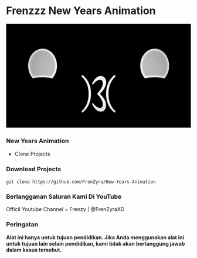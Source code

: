 # Frenzzz New Years Animation 
![](Frenz.png)


### New Years Animation

* Clone Projects

### Download Projects
```
git clone https://github.com/FrenZyra/New-Years-Animation
```
### Berlangganan Saluran Kami Di YouTube
Officil Youtube Channel = Frenzy | @FrenZyraXD
     
### Peringatan 

**Alat ini hanya untuk tujuan pendidikan. Jika Anda menggunakan alat ini untuk tujuan lain selain pendidikan, kami tidak akan bertanggung jawab dalam kasus tersebut.**
